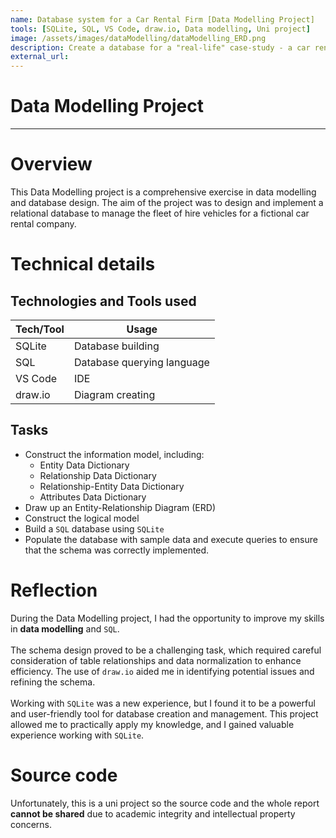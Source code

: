 ```yaml
---
name: Database system for a Car Rental Firm [Data Modelling Project]
tools: [SQLite, SQL, VS Code, draw.io, Data modelling, Uni project]
image: /assets/images/dataModelling/dataModelling_ERD.png
description: Create a database for a "real-life" case-study - a car rental company. Includes written conceptual model, written and code for logical and physical models.
external_url:
---
```


# Data Modelling Project

---


# Overview

This Data Modelling project is a comprehensive exercise in data modelling and database design. The aim of the project was to design and implement a relational database to manage the fleet of hire vehicles for a fictional car rental company.

# Technical details

## Technologies and Tools used

| **Tech/Tool** | **Usage**                  |
| ------------- | -------------------------- |
| SQLite        | Database building          |
| SQL           | Database querying language |
| VS Code       | IDE                        |
| draw.io       | Diagram creating           |

## Tasks

- Construct the information model, including:
  - Entity Data Dictionary
  - Relationship Data Dictionary
  - Relationship-Entity Data Dictionary
  - Attributes Data Dictionary
- Draw up an Entity-Relationship Diagram (ERD)
- Construct the logical model
- Build a `SQL` database using `SQLite`
- Populate the database with sample data and execute queries to ensure that the schema was correctly implemented.

# Reflection

During the Data Modelling project, I had the opportunity to improve my skills in **data modelling** and `SQL`.
<br><br>
The schema design proved to be a challenging task, which required careful consideration of table relationships and data normalization to enhance efficiency. The use of `draw.io` aided me in identifying potential issues and refining the schema.
<br><br>
Working with `SQLite` was a new experience, but I found it to be a powerful and user-friendly tool for database creation and management. This project allowed me to practically apply my knowledge, and I gained valuable experience working with `SQLite`.

# Source code

Unfortunately, this is a uni project so the source code and the whole report **cannot be shared** due to academic integrity and intellectual property concerns.
